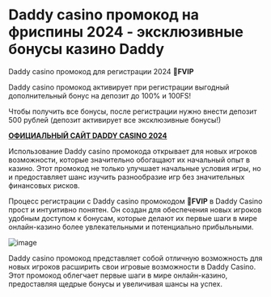 # Daddy casino промокод на фриспины 2024 - эксклюзивные бонусы казино Daddy 

Daddy casino промокод для регистрации 2024 **🔸FVIP**


Daddy casino промокод активирует при регистрации выгодный дополнительный бонус на депозит до 100% и 100FS!

Чтобы получить все бонусы, после регистрации нужно внести депозит 500 рублей (депозит активирует все эксклюзивные бонусы!)

**[ОФИЦИАЛЬНЫЙ САЙТ DADDY CASINO 2024](https://linksc.ru/daddy_fvip)**

Использование Daddy casino промокода открывает для новых игроков возможности, которые значительно обогащают их начальный опыт в казино. Этот промокод не только улучшает начальные условия игры, но и предоставляет шанс изучить разнообразие игр без значительных финансовых рисков.

Процесс регистрации с Daddy casino промокодом **🔸FVIP** в Daddy Casino прост и интуитивно понятен. Он создан для обеспечения новых игроков удобным доступом к бонусам, которые делают их первые шаги в мире онлайн-казино более увлекательными и потенциально прибыльными.


![image](https://github.com/user-attachments/assets/8d6fe062-33ba-4683-8d2d-b73623ecd09c)

Daddy casino промокод представляет собой отличную возможность для новых игроков расширить свои игровые возможности в Daddy Casino. Этот промокод облегчает первые шаги в мире онлайн-казино, предоставляя щедрые бонусы и увеличивая шансы на успех.


